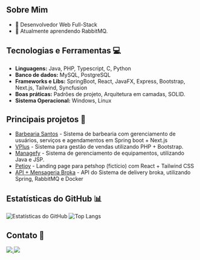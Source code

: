 ## Sobre Mim 
- 🚀 Desenvolvedor Web Full-Stack
- 🌱 Atualmente aprendendo RabbitMQ.

## Tecnologias e Ferramentas 💻
- **Linguagens:** Java, PHP, Typescript, C, Python
- **Banco de dados:** MySQL, PostgreSQL
- **Frameworks e Libs:** SpringBoot, React, JavaFX, Express, Bootstrap, Next.js, Tailwind, Syncfusion
- **Boas práticas:** Padrões de projeto, Arquitetura em camadas, SOLID.
- **Sistema Operacional:** Windows, Linux

## Principais projetos 🚀
- [Barbearia Santos](https://github.com/alyssongab/barbershop) - Sistema de barbearia com gerenciamento de usuários, serviços e agendamentos em Spring boot + Next.js
- [VPlus](https://github.com/alyssongab/vendaplus) - Sistema para gestão de vendas utilizando PHP + Bootstrap.
- [Managefy](https://github.com/alyssongab/managefy) - Sistema de gerenciamento de equipamentos, utilizando Java e JSP.
- [Petjoy](https://github.com/alyssongab/petjoy) - Landing page para petshop (fictício) com React + Tailwind CSS
- [API + Mensageria Broka](https://github.com/alyssongab/broka-api) - API do Sistema de delivery broka, utilizando Spring, RabbitMQ e Docker

## Estatísticas do GitHub 📊
![Estatísticas do GitHub](https://github-readme-stats.vercel.app/api?username=alyssongab&show_icons=true&theme=dark)
![Top Langs](https://github-readme-stats.vercel.app/api/top-langs/?username=alyssongab&layout=compact&langs_count=8&theme=dark)

## Contato 📩
<a href="mailto:alysson.gabriel61@gmail.com" target="_blank">
  <img src="https://img.shields.io/badge/Gmail-D14836?style=for-the-badge&logo=gmail&logoColor=white">
</a>
<a href="https://www.linkedin.com/in/alyssongab/" target="_blank">
  <img src="https://img.shields.io/badge/LinkedIn-0077B5?style=for-the-badge&logo=linkedin&logoColor=white">
</a>



